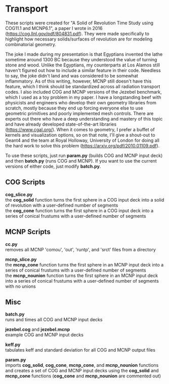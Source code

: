 # Transport

These scripts were created for "A Solid of Revolution Time Study using COG11.1 and MCNP6.1", a paper I wrote in 2016 (https://cog.llnl.gov/pdf/804831.pdf).
They were made specifically to highlight how necessary solids/surfaces of revolution are for modeling combinatorial geometry.  
  
The joke I made during my presentation is that Egyptians invented the lathe sometime around 1300 BC because they understood the value of turning stone and wood. Unlike the Egyptians, my counterparts at Los Alamos still haven't figured out how to include a similar feature in their code. Needless to say, the joke didn't land and was considered to be somewhat inflammatory. As of this writing, however, MCNP still doesn't have this feature, which I think should be standardized across all radiation transport codes. I also included COG and MCNP versions of the Jezebel benchmark, which I used as a toy problem in my paper. I have a longstanding beef with physicists and engineers who develop their own geometry libraries from scratch, mostly because they end up forcing everyone else to use geometric primitives and poorly implemented mesh controls. There are experts out there who have a deep understanding and mastery of this topic and have already developed state-of-the-art libraries (https://www.cgal.org/). When it comes to geometry, I prefer a buffet of kernels and visualization options, so on that note, I'll give a shout-out to Geant4 and the team at Royal Holloway, University of London for doing all the hard work to solve this problem (https://arxiv.org/pdf/2010.01109.pdf).  
  
To use these scripts, just run **param.py** (builds COG and MCNP input deck) and then **batch.py** (runs COG and MCNP). If you want to use the current versions of either code, just modify **batch.py**.

## COG Scripts
**cog_slice.py**  
the **cog_solid** function turns the first sphere in a COG input deck into a solid of revolution with a user-defined number of segments  
the **cog_cone** function turns the first sphere in a COG input deck into a series of conical frustums with a user-defined number of segments

## MCNP Scripts
**cc.py**  
removes all MCNP 'comou', 'out', 'runtp', and 'srct' files from a directory

**mcnp_slice.py**  
the **mcnp_cone** function turns the first sphere in an MCNP input deck into a series of conical frustums with a user-defined number of segments  
the **mcnp_nounion** function turns the first sphere in an MCNP input deck into a series of conical frustums with a user-defined number of segments with no unions

## Misc

**batch.py**  
runs and times all COG and MCNP input decks

**jezebel.cog** and **jezebel.mcnp**  
example COG and MCNP input decks

**keff.py**  
tabulates keff and standard deviation for all COG and MCNP output files

**param.py**  
imports **cog_solid**, **cog_cone**, **mcnp_cone**, and **mcnp_nounion** functions and creates a set of COG and MCNP input decks using the **cog_solid** and **mcnp_cone** functions (**cog_cone** and **mcnp_nounion** are commented out)
